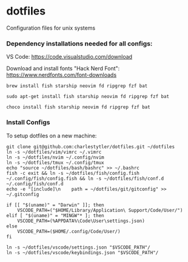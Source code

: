 # dotfiles
Configuration files for unix systems

### Dependency installations needed for all configs:  
VS Code: https://code.visualstudio.com/download  
  
Download and install fonts "Hack Nerd Font": https://www.nerdfonts.com/font-downloads  
  
```
brew install fish starship neovim fd ripgrep fzf bat
```  
```
sudo apt-get install fish starship neovim fd ripgrep fzf bat
```
```  
choco install fish starship neovim fd ripgrep fzf bat
```  


### Install Configs
To setup dotfiles on a new machine:  
```
git clone git@github.com:charlestytler/dotfiles.git ~/dotfiles
ln -s ~/dotfiles/vim/vimrc ~/.vimrc
ln -s ~/dotfiles/nvim ~/.config/nvim
ln -s ~/dotfiles/tmux ~/.config/tmux
echo "source ~/dotfiles/bash/bashrc" >> ~/.bashrc
fish -c exit && ln -s ~/dotfiles/fish/config.fish ~/.config/fish/config.fish && ln -s ~/dotfiles/fish/conf.d ~/.config/fish/conf.d
echo -e "[include]\n    path = ~/dotfiles/git/gitconfig" >> ~/.gitconfig

if [[ "$(uname)" = "Darwin" ]]; then
    VSCODE_PATH=("$HOME/Library/Application\ Support/Code/User/")
elif [ "$(uname)" = "MINGW"* ]; then
    VSCODE_PATH=(%APPDATA%\Code\User\settings.json)
else
    VSCODE_PATH=($HOME/.config/Code/User/)
fi

ln -s ~/dotfiles/vscode/settings.json "$VSCODE_PATH"/
ln -s ~/dotfiles/vscode/keybindings.json "$VSCODE_PATH"/

```  


